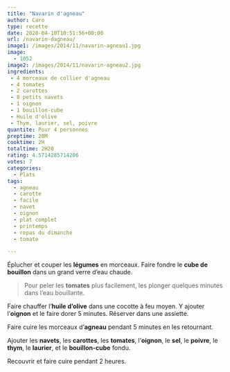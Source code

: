 ```yaml
---
title: "Navarin d'agneau"
author: Caro
type: recette
date: 2020-04-10T10:51:56+00:00
url: /navarin-dagneau/
image1: /images/2014/11/navarin-agneau1.jpg
image:
  - 1052
image2: /images/2014/11/navarin-agneau2.jpg
ingredients:
 - 4 morceaux de collier d'agneau
 - 4 tomates
 - 2 carottes
 - 8 petits navets
 - 1 oignon
 - 1 bouillon-cube
 - Huile d'olive
 - Thym, laurier, sel, poivre
quantite: Pour 4 personnes
preptime: 20M
cooktime: 2H
totaltime: 2H20
rating: 4.5714285714286
votes: 7
categories:
  - Plats
tags:
  - agneau
  - carotte
  - facile
  - navet
  - oignon
  - plat complet
  - printemps
  - repas du dimanche
  - tomate

---
```

Éplucher et couper les **légumes** en morceaux. Faire fondre le **cube de bouillon** dans un grand verre d&rsquo;eau chaude.

> Pour peler les **tomates** plus facilement, les plonger quelques minutes dans l&rsquo;eau bouillante.

Faire chauffer l&rsquo;**huile d&rsquo;olive** dans une cocotte à feu moyen. Y ajouter l&rsquo;**oignon** et le faire dorer 5 minutes. Réserver dans une assiette.

Faire cuire les morceaux d&rsquo;**agneau** pendant 5 minutes en les retournant.

Ajouter les **navets**, les **carottes**, les **tomates**, l&rsquo;**oignon**, le **sel**, le **poivre**, le **thym**, le **laurier**, et le **bouillon-cube** fondu.

Recouvrir et faire cuire pendant 2 heures.

